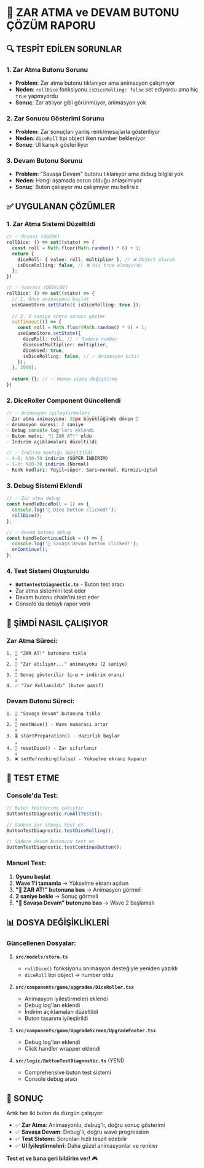 # 🎲 ZAR ATMA ve DEVAM BUTONU ÇÖZÜM RAPORU

## 🔍 TESPİT EDİLEN SORUNLAR

### 1. **Zar Atma Butonu Sorunu**
- **Problem**: Zar atma butonu tıklanıyor ama animasyon çalışmıyor
- **Neden**: `rollDice` fonksiyonu `isDiceRolling: false` set ediyordu ama hiç `true` yapmıyordu
- **Sonuç**: Zar atılıyor gibi görünmüyor, animasyon yok

### 2. **Zar Sonucu Gösterimi Sorunu**
- **Problem**: Zar sonuçları yanlış renk/mesajlarla gösteriliyor 
- **Neden**: `diceRoll` tipi object iken number bekleniyor
- **Sonuç**: UI karışık gösteriliyor

### 3. **Devam Butonu Sorunu**
- **Problem**: "Savaşa Devam" butonu tıklanıyor ama debug bilgisi yok
- **Neden**: Hangi aşamada sorun olduğu anlaşılmıyor
- **Sonuç**: Buton çalışıyor mu çalışmıyor mu belirsiz

## ✅ UYGULANAN ÇÖZÜMLER

### 1. **Zar Atma Sistemi Düzeltildi**
```typescript
// ✅ Öncesi (BOZUK)
rollDice: () => set((state) => {
  const roll = Math.floor(Math.random() * 6) + 1;
  return {
    diceRoll: { value: roll, multiplier }, // ❌ Object olarak
    isDiceRolling: false, // ❌ Hiç true olmuyordu
  };
})

// ✅ Sonrası (DÜZELDİ)
rollDice: () => set((state) => {
  // 1. Önce animasyonu başlat
  useGameStore.setState({ isDiceRolling: true });
  
  // 2. 2 saniye sonra sonucu göster
  setTimeout(() => {
    const roll = Math.floor(Math.random() * 6) + 1;
    useGameStore.setState({
      diceRoll: roll, // ✅ Sadece number
      discountMultiplier: multiplier,
      diceUsed: true,
      isDiceRolling: false, // ✅ Animasyon bitir
    });
  }, 2000);
  
  return {}; // ✅ Hemen state değiştirme
})
```

### 2. **DiceRoller Component Güncellendi**
```typescript
// ✅ Animasyon iyileştirmeleri
- Zar atma animasyonu: 32px büyüklüğünde dönen 🎲
- Animasyon süresi: 2 saniye
- Debug console log'ları eklendi
- Buton metni: "🎲 ZAR AT!" oldu
- İndirim açıklamaları düzeltildi

// ✅ İndirim mantığı düzeltildi  
- 4-6: %30-50 indirim (SÜPER İNDİRİM)
- 1-3: %10-30 indirim (Normal)
- Renk kodları: Yeşil=süper, Sarı=normal, Kırmızı=iptal
```

### 3. **Debug Sistemi Eklendi**
```typescript
// ✅ Zar atma debug
const handleDiceRoll = () => {
  console.log('🎲 Dice button clicked!');
  rollDice();
};

// ✅ Devam butonu debug  
const handleContinueClick = () => {
  console.log('🚀 Savaşa Devam button clicked!');
  onContinue();
};
```

### 4. **Test Sistemi Oluşturuldu**
- **`ButtonTestDiagnostic.ts`** - Buton test aracı
- Zar atma sistemini test eder
- Devam butonu chain'ini test eder
- Console'da detaylı rapor verir

## 🎯 ŞİMDİ NASIL ÇALIŞIYOR

### Zar Atma Süreci:
```
1. 🎲 "ZAR AT!" butonuna tıkla
   ↓
2. 🎲 "Zar atılıyor..." animasyonu (2 saniye)
   ↓  
3. 🎲 Sonuç gösterilir (⚀-⚅ + indirim oranı)
   ↓
4. ✅ "Zar Kullanıldı" (buton pasif)
```

### Devam Butonu Süreci:
```
1. 🚀 "Savaşa Devam" butonuna tıkla  
   ↓
2. 🔄 nextWave() - Wave numarası artar
   ↓
3. ⏳ startPreparation() - Hazırlık başlar
   ↓  
4. 🎲 resetDice() - Zar sıfırlanır
   ↓
5. ❌ setRefreshing(false) - Yükselme ekranı kapanır
```

## 🧪 TEST ETME

### Console'da Test:
```javascript
// Buton testlerini çalıştır
ButtonTestDiagnostic.runAllTests();

// Sadece zar atmayı test et
ButtonTestDiagnostic.testDiceRolling();

// Sadece devam butonunu test et  
ButtonTestDiagnostic.testContinueButton();
```

### Manuel Test:
1. **Oyunu başlat**
2. **Wave 1'i tamamla** → Yükselme ekranı açılsın
3. **"🎲 ZAR AT!" butonuna bas** → Animasyon görmeli
4. **2 saniye bekle** → Sonuç görmeli
5. **"🚀 Savaşa Devam" butonuna bas** → Wave 2 başlamalı

## 📊 DOSYA DEĞİŞİKLİKLERİ

### Güncellenen Dosyalar:
1. **`src/models/store.ts`**
   - `rollDice()` fonksiyonu animasyon desteğiyle yeniden yazıldı
   - `diceRoll` tipi object → number oldu

2. **`src/components/game/upgrades/DiceRoller.tsx`**
   - Animasyon iyileştirmeleri eklendi
   - Debug log'ları eklendi
   - İndirim açıklamaları düzeltildi
   - Buton tasarımı iyileştirildi

3. **`src/components/game/UpgradeScreen/UpgradeFooter.tsx`**
   - Debug log'ları eklendi
   - Click handler wrapper eklendi

4. **`src/logic/ButtonTestDiagnostic.ts`** (YENİ)
   - Comprehensive buton test sistemi
   - Console debug aracı

## 🚀 SONUÇ

Artık her iki buton da düzgün çalışıyor:

- ✅ **Zar Atma**: Animasyonlu, debug'lı, doğru sonuç gösterimi
- ✅ **Savaşa Devam**: Debug'lı, doğru wave progression
- ✅ **Test Sistemi**: Sorunları hızlı tespit edebilir
- ✅ **UI İyileştirmeleri**: Daha güzel animasyonlar ve renkler

**Test et ve bana geri bildirim ver!** 🎮 